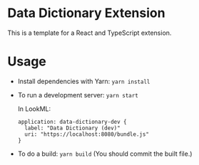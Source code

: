 # Data Dictionary Extension

This is a template for a React and TypeScript extension.

# Usage

- Install dependencies with Yarn: `yarn install`
- To run a development server: `yarn start`

  In LookML:

  ```
  application: data-dictionary-dev {
    label: "Data Dictionary (dev)"
    uri: "https://localhost:8080/bundle.js"
  }
  ```

- To do a build: `yarn build` (You should commit the built file.)
